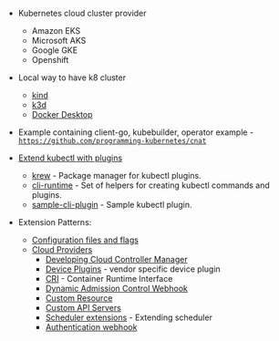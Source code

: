 

- Kubernetes cloud cluster provider
  - Amazon EKS
  - Microsoft AKS
  - Google GKE
  - Openshift
  
- Local way to have k8 cluster
  - [kind](https://kind.sigs.k8s.io/)
  - [k3d](https://github.com/rancher/k3d)
  - [Docker Desktop](https://www.docker.com/products/docker-desktop)
  

- Example containing client-go, kubebuilder, operator example - [`https://github.com/programming-kubernetes/cnat`](https://github.com/programming-kubernetes/cnat)

- [Extend kubectl with plugins](https://kubernetes.io/docs/tasks/extend-kubectl/kubectl-plugins/)
  - [krew](https://github.com/kubernetes-sigs/krew) - Package manager for kubectl plugins.
  - [cli-runtime](https://github.com/kubernetes/cli-runtime ) - Set of helpers for creating kubectl commands and plugins. 
  - [sample-cli-plugin](https://github.com/kubernetes/sample-cli-plugin) - Sample kubectl plugin.
  
- Extension Patterns:
  - [Configuration files and flags](https://kubernetes.io/docs/reference/#config-reference)
  - [Cloud Providers](https://github.com/kubernetes?utf8=%E2%9C%93&q=cloud-provider&type=&language=)
    - [Developing Cloud Controller Manager
](https://kubernetes.io/docs/tasks/administer-cluster/developing-cloud-controller-manager/)
    - [Device Plugins](https://kubernetes.io/docs/concepts/extend-kubernetes/compute-storage-net/device-plugins/) - vendor specific device plugin
    - [CRI](https://github.com/kubernetes/community/blob/master/contributors/devel/sig-node/container-runtime-interface.md) - Container Runtime Interface
    - [Dynamic Admission Control Webhook](https://kubernetes.io/docs/reference/access-authn-authz/extensible-admission-controllers/#what-are-admission-webhooks)
    - [Custom Resource](https://kubernetes.io/docs/concepts/extend-kubernetes/api-extension/custom-resources/)
    - [Custom API Servers]()
    - [Scheduler extensions](https://github.com/kubernetes/community/blob/master/contributors/design-proposals/scheduling/scheduler_extender.md) - Extending scheduler
    - [Authentication webhook](https://kubernetes.io/docs/reference/access-authn-authz/authentication/#webhook-token-authentication) 
